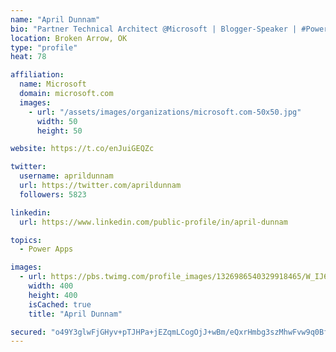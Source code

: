 ```yaml
---
name: "April Dunnam"
bio: "Partner Technical Architect @Microsoft | Blogger-Speaker | #PowerApps, #PowerAutomate, #Office365, #SharePoint | #WIT | #Karaoke Queen"
location: Broken Arrow, OK
type: "profile"
heat: 78

affiliation:
  name: Microsoft
  domain: microsoft.com
  images:
    - url: "/assets/images/organizations/microsoft.com-50x50.jpg"
      width: 50
      height: 50

website: https://t.co/enJuiGEQZc

twitter:
  username: aprildunnam
  url: https://twitter.com/aprildunnam
  followers: 5823

linkedin:
  url: https://www.linkedin.com/public-profile/in/april-dunnam

topics:
  - Power Apps

images:
  - url: https://pbs.twimg.com/profile_images/1326986540329918465/W_IJ6Ih2_400x400.jpg
    width: 400
    height: 400
    isCached: true
    title: "April Dunnam"

secured: "o49Y3glwFjGHyv+pTJHPa+jEZqmLCogOjJ+wBm/eQxrHmbg3szMhwFvw9q0BffcCdBkcBqs+pBmruOjgVHO5zmH1ZLC8elkf6rAlBwSWZoKUE8qjqkRHmwQKwkk5in8wfATpGc+fhLf4qOnPy7JyVH0/OWjwboaO1wcea9zY/+Hw0GDN0836bo9KxTDnCpbjQBbp+v01bedwYHWX0+obNCydVD5QI7LO/3o76dowobRLoNFbOxMy+UH8G1rjZDOYF6tqf7MTBlxgB2DEMFi7Exjy3rXyOofrOZIEZ1wPERMRQ1Ty3n8/7WF5ZCWfotmBkJXKmJrqH6sYseYzLcglKwNwfnenhugszmPviS3adNX9vAFcru+KYY/cufiSy8V/wdBjAxfNab0r9uRpTX7jT5SGfPJjI8oYilZXx6nlrwI=;MUZaFnVfRn+rrnLpuuprMg=="
---
```


